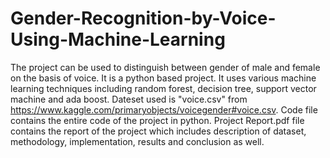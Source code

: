 # Gender-Recognition-by-Voice-Using-Machine-Learning
The project can be used to distinguish between gender of male and female on the basis of voice. 
It is a python based project.
It uses various machine learning techniques including random forest, decision tree, support vector machine and ada boost.
Dateset used is "voice.csv" from https://www.kaggle.com/primaryobjects/voicegender#voice.csv.
Code file contains the entire code of the project in python.
Project Report.pdf file contains the report of the project which includes description of dataset, methodology, implementation, results and conclusion as well.
